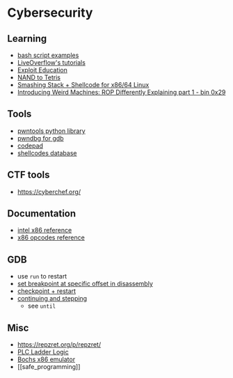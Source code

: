# Cybersecurity

## Learning
- [bash script examples](https://github.com/jvns/shell-examples)
- [LiveOverflow's tutorials](https://www.youtube.com/watch?v=HSlhY4Uy8SA&list=PLhixgUqwRTjxglIswKp9mpkfPNfHkzyeN&index=15)
- [Exploit Education](https://exploit.education/)
- [NAND to Tetris](https://www.nand2tetris.org/)
- [Smashing Stack + Shellcode for x86/64 Linux](https://www.youtube.com/watch?v=9q1VL8UU8h0)
- [Introducing Weird Machines: ROP Differently Explaining part 1 - bin 0x29](https://www.youtube.com/watch?v=8Dcj19KGKWM)

## Tools
- [pwntools python library](http://docs.pwntools.com/en/stable/about.html)
- [pwndbg for gdb](https://github.com/pwndbg/pwndbg)
- [codepad](http://codepad.org/)
- [shellcodes database](http://shell-storm.org/shellcode/index.html)

## CTF tools
- https://cyberchef.org/

## Documentation
- [intel x86 reference](https://www.intel.com/content/www/us/en/developer/articles/technical/intel-sdm.html)
- [x86 opcodes reference](http://ref.x86asm.net/coder32.html#modrm_byte_32)

## GDB
- use `run` to restart
- [set breakpoint at specific offset in disassembly](https://stackoverflow.com/questions/52268845/setting-a-breakpoint-in-a-specific-offset-inside-a-function-with-gdb)
- [checkpoint + restart](https://sourceware.org/gdb/onlinedocs/gdb/Checkpoint_002fRestart.html)
- [continuing and stepping](https://sourceware.org/gdb/onlinedocs/gdb/Continuing-and-Stepping.html)
    - see `until`

## Misc
- https://repzret.org/p/repzret/
- [PLC Ladder Logic](https://www.plcacademy.com/ladder-logic-tutorial/)
- [Bochs x86 emulator](https://wiki.osdev.org/Bochs)
- [[safe_programming]]
